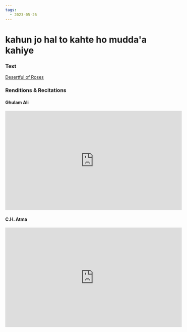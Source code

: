 ```yaml
---
tags:
  - 2023-05-26
---
```

# kahun jo hal to kahte ho mudda'a kahiye

### Text
[Desertful of Roses](http://www.columbia.edu/itc/mealac/pritchett/00ghalib/209/index_209.html)

### Renditions & Recitations

#### Ghulam Ali

<iframe width="560" height="315" src="https://www.youtube.com/embed/gmWEHLqE-Cc" title="YouTube video player" frameborder="0" allow="accelerometer; autoplay; clipboard-write; encrypted-media; gyroscope; picture-in-picture" allowfullscreen></iframe>

#### C.H. Atma

<iframe width="560" height="315" src="https://www.youtube.com/embed/9fesSQgOiao" title="YouTube video player" frameborder="0" allow="accelerometer; autoplay; clipboard-write; encrypted-media; gyroscope; picture-in-picture" allowfullscreen></iframe>


